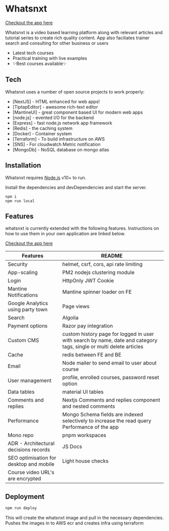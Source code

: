 # Whatsnxt

[Checkout the app here](https://www.whatsnxt.in/)

Whatsnxt is a video based learning platform along with relevant articles and tutorial series to create rich quality content. App also faciliates trainer search and consulting for other business or users

- Latest tech courses
- Practical training with live examples
- ✨Best courses  available✨

## Tech

Whatsnxt uses a number of open source projects to work properly:

- [NextJS] - HTML enhanced for web apps!
- [TiptapEditor] - awesome rich-text editor
- [MantineUI] - great component based UI for modern web apps
- [node.js] - evented I/O for the backend
- [Express] - fast node.js network app framework
- [Redis] - the caching system
- [Docker] - Container system
- [Terraform] - To build infrastructure on AWS
- [SNS] - For cloudwatch Metric notification
- [MongoDb] - NoSQL database on mongo atlas

## Installation

Whatsnxt requires [Node.js](https://nodejs.org/) v10+ to run.

Install the dependencies and devDependencies and start the server.

```
npm i
npm run local
```

## Features

whatsnxt is currently extended with the following features.
Instructions on how to use them in your own application are linked below.

[Checkout the app here](https://www.whatsnxt.in/)

| Features | README |
| ------ | ------ |
| Security | helmet, csrf, cors, api rate limiting |
| App-scaling | PM2 nodejs clustering module |
| Login | HttpOnly JWT Cookie |
| Mantine Notifications | Mantine spinner loader on FE |
| Google Analytics using party town| Page views
| Search | Algolia |
| Payment options | Razor pay integration | Automated payouts
| Custom CMS | custom history page for logged in user with search by name, date and category tags, single or multi delete articles|
| Cache | redis between FE and BE | enabled cache control responses
| Email | Node mailer to send email to user about course |
| User management | profile, enrolled courses, password reset option |
| Data tables | material UI tables |
| Comments and replies | Nextjs Comments and replies component and nested comments
| Performance | Mongo Schema fields are indexed selectively to increase the read query Performance of the app |
| Mono repo | pnpm workspaces | pnpm re-useable packages
| ADR - Architectural decisions records | JS Docs
| SEO optimisation for desktop and mobile | Light house checks
| Course video URL's are encrypted

## Deployment
```sh
npm run deploy
```

This will create the whatsnxt image and pull in the necessary dependencies.
Pushes the images in to AWS ecr and creates infra using terraform

